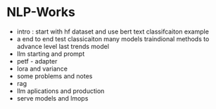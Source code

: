 # NLP-Works
  - intro : start with hf dataset and use bert text classifcaiton example 
  - a end to end test classicaiton many models traindional methods to advance level last trends model
  - llm starting and prompt
  - petf - adapter
  - lora and variance
  - some problems and notes
  - rag
  - llm aplications and production
  - serve models and lmops
